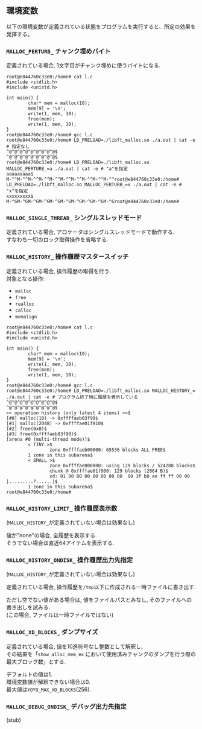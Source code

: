 ## 環境変数

以下の環境変数が定義されている状態をプログラムを実行すると、所定の効果を発揮する。

### `MALLOC_PERTURB_` **チャンク埋めバイト**

定義されている場合, 1文字目がチャンク埋めに使うバイトになる.

```
root@e844760c33e0:/home# cat l.c
#include <stdlib.h>
#include <unistd.h>

int main() {
        char* mem = malloc(10);
        mem[9] = '\n';
        write(1, mem, 10);
        free(mem);
        write(1, mem, 10);
}
root@e844760c33e0:/home# gcc l.c 
root@e844760c33e0:/home# LD_PRELOAD=./libft_malloc.so ./a.out | cat -e # 指定なし
^@^@^@^@^@^@^@^@^@$
^@^@^@^@^@^@^@^@^@$
root@e844760c33e0:/home# LD_PRELOAD=./libft_malloc.so MALLOC_PERTURB_=a ./a.out | cat -e # "a"を指定
aaaaaaaaa$
M-^^M-^^M-^^M-^^M-^^M-^^M-^^M-^^M-^^M-^^root@e844760c33e0:/home# LD_PRELOAD=./libft_malloc.so MALLOC_PERTURB_=x ./a.out | cat -e # "x"を指定
xxxxxxxxx$
M-^GM-^GM-^GM-^GM-^GM-^GM-^GM-^GM-^GM-^Groot@e844760c33e0:/home# 
```

### `MALLOC_SINGLE_THREAD_` **シングルスレッドモード**

定義されている場合, アロケータはシングルスレッドモードで動作する.\
すなわち一切のロック取得操作を省略する.


### `MALLOC_HISTORY_` **操作履歴マスタースイッチ**

定義されている場合, 操作履歴の取得を行う.\
対象となる操作:

- `malloc`
- `free`
- `realloc`
- `calloc`
- `memalign`

```
root@e844760c33e0:/home# cat l.c 
#include <stdlib.h>
#include <unistd.h>

int main() {
        char* mem = malloc(10);
        mem[9] = '\n';
        write(1, mem, 10);
        free(mem);
        write(1, mem, 10);
}
root@e844760c33e0:/home# gcc l.c 
root@e844760c33e0:/home# LD_PRELOAD=./libft_malloc.so MALLOC_HISTORY_= ./a.out | cat -e # プログラム終了時に履歴を表示している
^@^@^@^@^@^@^@^@^@$
^@^@^@^@^@^@^@^@^@$
<< operation history (only latest 4 items) >>$
[#0] malloc(10) -> 0xffffaeb03f90$
[#1] malloc(2048) -> 0xffffae01f910$
[#2] free(0x0)$
[#3] free(0xffffaeb03f90)$
[arena #0 (multi-thread mode)]$
        < TINY >$
                zone 0xffffaeb00000: 65536 blocks ALL FREE$
        1 zone in this subarena$
        < SMALL >$
                zone 0xffffae000000: using 129 blocks / 524288 blocks$
                chunk @ 0xffffae01f900: 129 blocks (2064 B)$
                xd: 01 00 00 00 00 00 00 00  90 3f b0 ae ff ff 00 00  |.........?......|$
        1 zone in this subarena$
root@e844760c33e0:/home# 
```

### `MALLOC_HISTORY_LIMIT_` **操作履歴表示数**

(`MALLOC_HISTORY_`が定義されていない場合は効果なし)

値が"none"の場合, 全履歴を表示する.\
そうでない場合は直近64アイテムを表示する.


### `MALLOC_HISTORY_ONDISK_` **操作履歴出力先指定**

(`MALLOC_HISTORY_`が定義されていない場合は効果なし)

定義されている場合, 操作履歴を`/tmp`以下に作成される一時ファイルに書き出す.

ただし空でない値がある場合は, 値をファイルパスとみなし, そのファイルへの書き出しを試みる.\
(この場合, ファイルは一時ファイルではない)

### `MALLOC_XD_BLOCKS_` **ダンプサイズ**

定義されている場合, 値を10進符号なし整数として解釈し,\
その結果を「`show_alloc_mem_ex` において使用済みチャンクのダンプを行う際の最大ブロック数」とする.

デフォルトの値は1.\
環境変数値が解釈できない場合は0.\
最大値は`YOYO_MAX_XD_BLOCKS`(256).

### `MALLOC_DEBUG_ONDISK_` **デバッグ出力先指定**

(stub)






